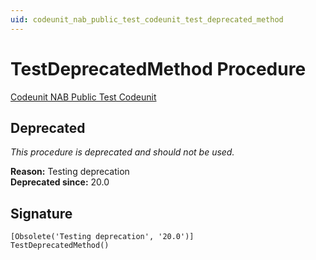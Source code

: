 ```yaml
---
uid: codeunit_nab_public_test_codeunit_test_deprecated_method
---
```

# <a name="test_deprecated_method"></a>TestDeprecatedMethod Procedure

[Codeunit NAB Public Test Codeunit](index.md)

## <a name="deprecated"></a>Deprecated

*This procedure is deprecated and should not be used.*

**Reason:** Testing deprecation  
**Deprecated since:** 20.0

## <a name="signature"></a>Signature

```al
[Obsolete('Testing deprecation', '20.0')]
TestDeprecatedMethod()
```
